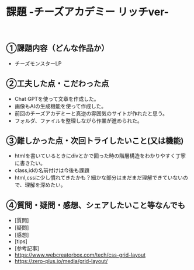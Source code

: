 # 課題 -チーズアカデミー リッチver-
​
## ①課題内容（どんな作品か）
- チーズモンスターLP
​
## ②工夫した点・こだわった点
- Chat GPTを使って文章を作成した。
- 画像もAIの生成機能を使って作成した。
- 前回のチーズアカデミーと真逆の雰囲気のサイトが作れたと思う。
- フォルダ、ファイルを整理しながら作業が進められた。
​
## ③難しかった点・次回トライしたいこと(又は機能)
- htmlを書いているときにdivとかで囲った時の階層構造をわかりやすく丁寧に書きたい。
- class,idの名前付けは今後も課題
- html,cssに少し慣れてきたかも？細かな部分はまだまだ理解できていないので、理解を深めたい。
​
## ④質問・疑問・感想、シェアしたいこと等なんでも
- [質問]
- [疑問]
- [感想]
- [tips]
- [参考記事]
- https://www.webcreatorbox.com/tech/css-grid-layout
- https://zero-plus.io/media/grid-layout/